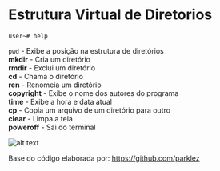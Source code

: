 # Estrutura Virtual de Diretorios
```
user~# help
```

`pwd` - Exibe a posição na estrutura de diretórios<br/>
**mkdir** - Cria um diretório<br/>
**rmdir** - Exclui um diretório<br/>
**cd** - Chama o diretório<br/>
**ren** - Renomeia um diretório<br/>
**copyright** - Exibe o nome dos autores do programa<br/>
**time** - Exibe a hora e data atual<br/>
**cp** - Copia um arquivo de um diretório para outro<br/>
**clear** - Limpa a tela<br/>
**poweroff** - Sai do terminal<br/>

![alt text](http://www.fatec.edu.br/wp-content/themes/fatec/img/logo-colorido.png)


Base do código elaborada por: <link>https://github.com/parklez<link/>
